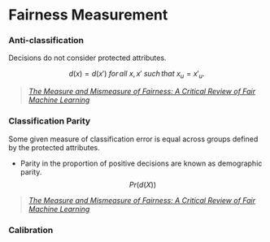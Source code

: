 # Fairness Measurement


### Anti-classification
Decisions do not consider protected attributes.

$$
d(x)=d(x') \: for \, all \: x, x'  \: such \, that \: x_u =x'_u.
$$

> *[The Measure and Mismeasure of Fairness: A Critical Review of Fair Machine Learning](https://arxiv.org/pdf/1808.00023.pdf)*


### Classification Parity
Some given measure of classification error is equal across groups defined by the protected attributes.
- Parity in the proportion of positive decisions are known as demographic parity.
$$
Pr(d(X))
$$



> *[The Measure and Mismeasure of Fairness: A Critical Review of Fair Machine Learning](https://arxiv.org/pdf/1808.00023.pdf)*

### Calibration
